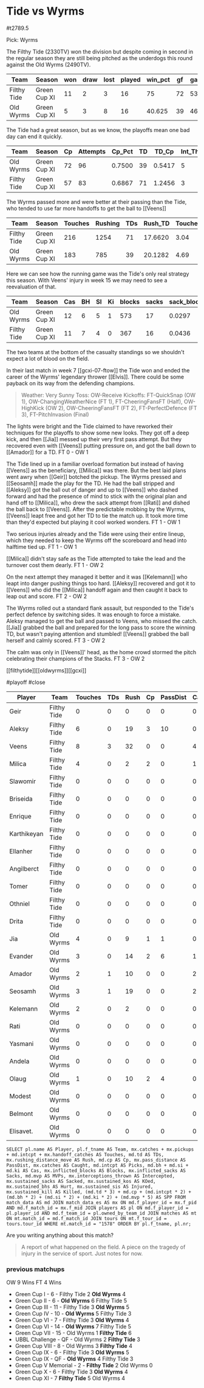 # Tide vs Wyrms

#t2789.5

Pick: Wyrms

The Filthy Tide (2330TV) won the division but despite coming in second in the regular season they are still being pitched as the underdogs this round against the Old Wyrms (2490TV).

| Team              | Season       | won  | draw | lost | played | win_pct | gf   | ga   | GF_match | GA_match | cas  | Cas_match | tcdiff | ff   |
|-------------------|--------------|------|------|------|--------|---------|------|------|----------|----------|------|-----------|--------|------|
| Filthy Tide       | Green Cup XI |   11 |    2 |    3 |     16 |      75 |   72 |   53 |   4.5000 |   3.3125 |   11 |    0.6875 |    -20 |    1 |
| Old Wyrms         | Green Cup XI |    5 |    3 |    8 |     16 |  40.625 |   39 |   46 |   2.4375 |   2.8750 |   12 |    0.7500 |    -16 |   -4 |

The Tide had a great season, but as we know, the playoffs mean one bad day can end it quickly.

| Team              | Season       | Cp   | Attempts | Cp_Pct | TD   | TD_Cp  | Int_Thrown | Int_Rate | Handoff | Hand_Cp |
|-------------------|--------------|------|----------|--------|------|--------|------------|----------|---------|---------|
| Old Wyrms         | Green Cup XI |   72 |       96 | 0.7500 |   39 | 0.5417 |          5 |   0.0521 |      11 |  0.1528 |
| Filthy Tide       | Green Cup XI |   57 |       83 | 0.6867 |   71 | 1.2456 |          3 |   0.0361 |      27 |  0.4737 |

The Wyrms passed more and were better at their passing than the Tide, who tended to use far more handoffs to get the ball to [[Veens]]

| Team              | Season       | Touches | Rushing | TDs  | Rush_TD | Touches_TD |
|-------------------|--------------|---------|---------|------|---------|------------|
| Filthy Tide       | Green Cup XI |     216 |    1254 |   71 | 17.6620 |       3.04 |
| Old Wyrms         | Green Cup XI |     183 |     785 |   39 | 20.1282 |       4.69 |

Here we can see how the running game was the Tide's only real strategy this season. With Veens' injury in week 15 we may need to see a reevaluation of that.

| Team              | Season       | Cas  | BH   | SI   | Ki   | blocks | sacks | sack_block | cas_block | knockdowns | down_block |
|-------------------|--------------|------|------|------|------|--------|-------|------------|-----------|------------|------------|
| Old Wyrms         | Green Cup XI |   12 |    6 |    5 |    1 |    573 |    17 |     0.0297 |    0.0209 |        228 |     0.3979 |
| Filthy Tide       | Green Cup XI |   11 |    7 |    4 |    0 |    367 |    16 |     0.0436 |    0.0300 |        149 |     0.4060 |

The two teams at the bottom of the casualty standings so we shouldn't expect a lot of blood on the field.

In their last match in week 7 [[gcxi-07-ftow]] the Tide won and ended the career of the Wyrms' legendary thrower [[Elvis]]. There could be some payback on its way from the defending champions.

> Weather: Very Sunny
> Toss: OW-Receive
> Kickoffs: FT-QuickSnap (OW 1), OW-ChangingWeatherNice (FT 1), FT-CheeringFansFT (Half), OW-HighKick (OW 2), OW-CheeringFansFT (FT 2), FT-PerfectDefence (FT 3), FT-PitchInvasion (Final)

The lights were bright and the Tide claimed to have reworked their techniques for the playoffs to show some new looks. They got off a deep kick, and then [[Jia]] messed up their very first pass attempt. But they recovered even with [[Veens]] putting pressure on, and got the ball down to [[Amador]] for a TD. FT 0 - OW 1

The Tide lined up in a familiar overload formation but instead of having [[Veens]] as the beneficiary, [[Milica]] was there. But the best laid plans went awry when [[Geir]] botched the pickup. The Wyrms pressed and [[Seosamh]] made the play for the TD. He had the ball stripped and [[Aleksy]] got the ball out of danger and up to [[Veens]] who dashed forward and had the presence of mind to stick with the original plan and hand off to [[Milica]], who drew the sack attempt from [[Rati]] and dished the ball back to [[Veens]]. After the predictable mobbing by the Wyrms, [[Veens]] leapt free and got her TD to tie the match up. It took more time than they'd expected but playing it cool worked wonders. FT 1 - OW 1

Two serious injuries already and the Tide were using their entire lineup, which they needed to keep the Wyrms off the scoreboard and head into halftime tied up. FT 1 - OW 1

[[Milica]] didn't stay safe as the Tide attempted to take the lead and the turnover cost them dearly. FT 1 - OW 2

On the next attempt they managed it better and it was [[Kelemann]] who leapt into danger pushing things too hard. [[Aleksy]] recovered and got it to [[Veens]] who did the [[Milica]] handoff again and then caught it back to leap out and score. FT 2 - OW 2

The Wyrms rolled out a standard flank assault, but responded to the Tide's perfect defence by switching sides. It was enough to force a mistake. Aleksy managed to get the ball and passed to Veens, who missed the catch. [[Jia]] grabbed the ball and prepared for the long pass to score the winning TD, but wasn't paying attention and stumbled! [[Veens]] grabbed the ball herself and calmly scored. FT 3 - OW 2

The calm was only in [[Veens]]' head, as the home crowd stormed the pitch celebrating their champions of the Stacks. FT 3 - OW 2


[[filthytide]][[oldwyrms]][[gcxi]]

#playoff #close 


| Player      | Team        | Touches | TDs  | Rush | Cp   | PassDist | Caught | Picks | Cas  | Blocks | Sacks | MVPs | Intercepted | Sacked | KOed | Hurt | Injured | Killed | SPP  |
|-------------|-------------|---------|------|------|------|----------|--------|-------|------|--------|-------|------|-------------|--------|------|------|---------|--------|------|
| Geir        | Filthy Tide |       0 |    0 |    0 |    0 |        0 |      0 |     0 |    0 |      1 |     0 |    0 |           0 |      0 |    0 |    1 |       0 |      0 |    0 |
| Aleksy      | Filthy Tide |       6 |    0 |   19 |    3 |       10 |      0 |     0 |    0 |      1 |     0 |    0 |           0 |      0 |    1 |    0 |       0 |      0 |    3 |
| Veens       | Filthy Tide |       8 |    3 |   32 |    0 |        0 |      4 |     0 |    0 |      0 |     0 |    0 |           0 |      2 |    0 |    0 |       0 |      0 |    9 |
| Milica      | Filthy Tide |       4 |    0 |    2 |    2 |        0 |      1 |     0 |    0 |      0 |     0 |    0 |           0 |      0 |    0 |    0 |       0 |      0 |    2 |
| Slawomir    | Filthy Tide |       0 |    0 |    0 |    0 |        0 |      0 |     0 |    0 |      8 |     1 |    0 |           0 |      0 |    0 |    0 |       0 |      0 |    0 |
| Briseida    | Filthy Tide |       0 |    0 |    0 |    0 |        0 |      0 |     0 |    0 |      2 |     0 |    1 |           0 |      0 |    0 |    0 |       1 |      0 |    5 |
| Enrique     | Filthy Tide |       0 |    0 |    0 |    0 |        0 |      0 |     0 |    0 |      4 |     0 |    0 |           0 |      0 |    0 |    0 |       0 |      0 |    0 |
| Karthikeyan | Filthy Tide |       0 |    0 |    0 |    0 |        0 |      0 |     0 |    0 |      0 |     0 |    0 |           0 |      0 |    0 |    0 |       1 |      0 |    0 |
| Ellanher    | Filthy Tide |       0 |    0 |    0 |    0 |        0 |      0 |     0 |    0 |      4 |     0 |    0 |           0 |      0 |    1 |    0 |       0 |      0 |    0 |
| Angilberct  | Filthy Tide |       0 |    0 |    0 |    0 |        0 |      0 |     0 |    0 |      2 |     0 |    0 |           0 |      0 |    1 |    0 |       0 |      0 |    0 |
| Tomer       | Filthy Tide |       0 |    0 |    0 |    0 |        0 |      0 |     0 |    0 |      1 |     0 |    0 |           0 |      0 |    0 |    0 |       0 |      0 |    0 |
| Othniel     | Filthy Tide |       0 |    0 |    0 |    0 |        0 |      0 |     0 |    0 |      1 |     0 |    0 |           0 |      0 |    0 |    0 |       0 |      0 |    0 |
| Drita       | Filthy Tide |       0 |    0 |    0 |    0 |        0 |      0 |     0 |    0 |     11 |     1 |    0 |           0 |      0 |    0 |    0 |       0 |      0 |    0 |
| Jia         | Old Wyrms   |       4 |    0 |    9 |    1 |        1 |      0 |     0 |    0 |      1 |     0 |    0 |           0 |      0 |    1 |    0 |       0 |      0 |    1 |
| Evander     | Old Wyrms   |       3 |    0 |   14 |    2 |        6 |      1 |     0 |    0 |      0 |     0 |    0 |           0 |      0 |    0 |    0 |       0 |      0 |    2 |
| Amador      | Old Wyrms   |       2 |    1 |   10 |    0 |        0 |      2 |     0 |    0 |      2 |     0 |    1 |           0 |      0 |    0 |    0 |       0 |      0 |    8 |
| Seosamh     | Old Wyrms   |       3 |    1 |   19 |    0 |        0 |      2 |     0 |    0 |      5 |     1 |    0 |           0 |      0 |    0 |    0 |       0 |      0 |    3 |
| Kelemann    | Old Wyrms   |       2 |    0 |    2 |    0 |        0 |      0 |     0 |    1 |      5 |     0 |    0 |           0 |      0 |    0 |    0 |       0 |      0 |    2 |
| Rati        | Old Wyrms   |       0 |    0 |    0 |    0 |        0 |      0 |     0 |    0 |      9 |     0 |    0 |           0 |      0 |    0 |    0 |       0 |      0 |    0 |
| Yasmani     | Old Wyrms   |       0 |    0 |    0 |    0 |        0 |      0 |     0 |    0 |      1 |     0 |    0 |           0 |      0 |    0 |    0 |       0 |      0 |    0 |
| Andela      | Old Wyrms   |       0 |    0 |    0 |    0 |        0 |      0 |     0 |    0 |      1 |     0 |    0 |           0 |      0 |    0 |    0 |       0 |      0 |    0 |
| Olaug       | Old Wyrms   |       1 |    0 |   10 |    2 |        4 |      0 |     0 |    0 |      7 |     1 |    0 |           0 |      2 |    0 |    0 |       0 |      0 |    2 |
| Modest      | Old Wyrms   |       0 |    0 |    0 |    0 |        0 |      0 |     0 |    0 |      5 |     0 |    0 |           0 |      0 |    0 |    0 |       0 |      0 |    0 |
| Belmont     | Old Wyrms   |       0 |    0 |    0 |    0 |        0 |      0 |     0 |    1 |      5 |     0 |    0 |           0 |      0 |    0 |    0 |       0 |      0 |    2 |
| Elisavet.   | Old Wyrms   |       0 |    0 |    0 |    0 |        0 |      0 |     0 |    0 |      0 |     0 |    0 |           0 |      0 |    0 |    0 |       0 |      0 |    0 |


```
SELECT pl.name AS Player, pl.f_tname AS Team, mx.catches + mx.pickups + md.intcpt + mx.handoff_catches AS Touches, md.td AS TDs, mx.rushing_distance_move AS Rush, md.cp AS Cp,	mx.pass_distance AS PassDist, mx.catches AS Caught, md.intcpt AS Picks, md.bh + md.si + md.ki AS Cas, mx.inflicted_blocks AS Blocks, mx.inflicted_sacks AS Sacks, md.mvp AS MVPs, mx.interceptions_thrown AS Intercepted, mx.sustained_sacks AS Sacked, mx.sustained_kos AS KOed, mx.sustained_bhs AS Hurt, mx.sustained_sis AS Injured, mx.sustained_kill AS Killed, (md.td * 3) + md.cp + (md.intcpt * 2) + (md.bh * 2) + (md.si * 2) + (md.ki * 2) + (md.mvp * 5) AS SPP FROM match_data AS md JOIN match_data_es AS mx ON md.f_player_id = mx.f_pid AND md.f_match_id = mx.f_mid JOIN players AS pl ON md.f_player_id = pl.player_id AND md.f_team_id = pl.owned_by_team_id JOIN matches AS mt ON mt.match_id = md.f_match_id JOIN tours ON mt.f_tour_id = tours.tour_id WHERE mt.match_id = "1578" ORDER BY pl.f_tname, pl.nr;
```


Are you writing anything about this match?

> A report of what happened on the field.
> A piece on the tragedy of injury in the service of sport.
> Just notes for now.

### previous matchups

OW 9 Wins
FT 4 Wins

* Green Cup I - 6 - Filthy Tide 2 **Old Wyrms** 4
* Green Cup II - 6 - **Old Wyrms** 6 Filthy Tide 5
* Green Cup III - 11 - Filthy Tide 3 **Old Wyrms** 5
* Green Cup IV - 10 - **Old Wyrms** 5 Filthy Tide 3
* Green Cup VI - 7 - Filthy Tide 3 **Old Wyrms** 4
* Green Cup VI - 14 - **Old Wyrms** 7 Filthy Tide 5
* Green Cup VII - 15 - Old Wyrms 1 **Filthy Tide** 6
* UBBL Challenge - QF - Old Wyrms 2 **Filthy Tide** 3
* Green Cup VIII - 8 - Old Wyrms 3 **Filthy Tide** 4
* Green Cup IX - 6 - Filthy Tide 3 **Old Wyrms** 5
* Green Cup IX - QF - **Old Wyrms** 4 Filthy Tide 3
* Green Cup V Memorial - 2 - **Filthy Tide** 2 Old Wyrms 0
* Green Cup X - 6 - Filthy Tide 3 **Old Wyrms** 4
* Green Cup XI - 7 **Filthy Tide** 5 Old Wyrms 4
